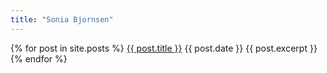 ```yaml
---
title: "Sonia Bjornsen"
---
```


{% for post in site.posts %}
  <a href="{{ site.url }}{{ post.url }}">{{ post.title }}</a>
  {{ post.date }}
  {{ post.excerpt }}
{% endfor %}

